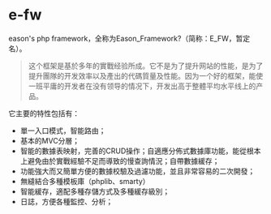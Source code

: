 # e-fw

eason's php framework，全称为Eason_Framework?（简称：E_FW，暂定名）。

> 这个框架是基於多年的實戰经验所成。它不是为了提升网站的性能，是为了提升團隊的开发效率以及產出的代碼質量及性能。因为一个好的框架，能使一班平庸的开发者在没有领导的情况下，开发出高于整體平均水平线上的产品。

它主要的特性包括有：
* 單一入口模式，智能路由；
* 基本的MVC分層；
* 智能的數據表映射，完善的CRUD操作；自適應分佈式數據庫功能，能從根本上避免由於實戰經驗不足而導致的慢查詢情況；自帶數據緩存；
* 功能強大而又簡單方便的數據校驗及過濾功能，並且非常容易的二次開發；
* 無縫結合多種模板庫（phplib、smarty）
* 智能緩存，適配多種存儲方式及多種緩存級別；
* 日誌，方便各種監控、分析；
